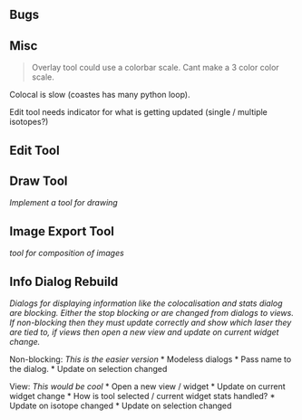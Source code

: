 Bugs
----

Misc
----

> Overlay tool could use a colorbar scale.
Cant make a 3 color color scale.

Colocal is slow (coastes has many python loop).

Edit tool needs indicator for what is getting updated (single / multiple isotopes?)

Edit Tool
---------


Draw Tool
---------
_Implement a tool for drawing_

Image Export Tool
-----------------
_tool for composition of images_


Info Dialog Rebuild
-------------------
_Dialogs for displaying information like the colocalisation and stats dialog are blocking. Either the stop blocking or are changed from dialogs to views. If non-blocking then they must update correctly and show which laser they are tied to, if views then open a new view and update on current widget change._

Non-blocking:
    _This is the easier version_
    * Modeless dialogs
    * Pass name to the dialog.
    * Update on selection changed

View:
    _This would be cool_
    * Open a new view / widget
    * Update on current widget change
        * How is tool selected / current widget stats handled?
    * Update on isotope changed
    * Update on selection changed

